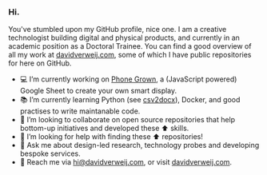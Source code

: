### Hi.

You've stumbled upon my GitHub profile, nice one. I am a creative technologist building digital and physical products, and currently in an academic position as a Doctoral Trainee. You can find a good overview of all my work at [davidverweij.com](https://www.davidverweij.com), some of which I have public repositories for here on GitHub.

- 💻 I’m currently working on [Phone Grown](https://github.com/davidverweij/phone-grown), a (JavaScript powered) Google Sheet to create your own smart display.
- 📚 I’m currently learning Python (see [csv2docx](https://github.com/davidverweij/csv2docx)), Docker, and good practises to write maintanable code.
- 👐 I’m looking to collaborate on open source repositories that help bottom-up initiatives and developed these ⬆ skills.
- 👀 I’m looking for help with finding these ⬆ repositories!
- 💬 Ask me about design-led research, technology probes and developing bespoke services.
- 📱 Reach me via hi@davidverweij.com, or visit [davidverweij.com](https://www.davidverweij.com).
